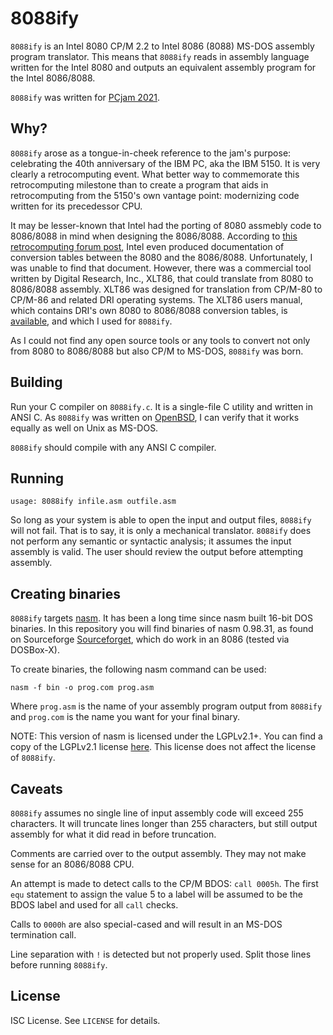 8088ify
=======
`8088ify` is an Intel 8080 CP/M 2.2 to Intel 8086 (8088)
MS-DOS assembly program translator. This means that
`8088ify` reads in assembly language written for the Intel
8080 and outputs an equivalent assembly program for the
Intel 8086/8088.

`8088ify` was written for
[PCjam 2021](https://pcjam.gitlab.io/).

Why?
----
`8088ify` arose as a tongue-in-cheek reference to the jam's
purpose: celebrating the 40th anniversary of the IBM PC, aka
the IBM 5150. It is very clearly a retrocomputing event.
What better way to commemorate this retrocomputing milestone
than to create a program that aids in retrocomputing from
the 5150's own vantage point: modernizing code written for
its precedessor CPU.

It may be lesser-known that Intel had the porting of 8080
assmebly code to 8086/8088 in mind when designing the
8086/8088. According to
[this retrocomputing forum post](https://retrocomputingforum.com/t/translation-of-8080-code-to-8086/1309),
Intel even produced documentation of conversion tables
between the 8080 and the 8086/8088. Unfortunately, I was
unable to find that document. However, there was a
commercial tool written by Digital Research, Inc., XLT86,
that could translate from 8080 to 8086/8088 assembly. XLT86
was designed for translation from CP/M-80 to CP/M-86 and
related DRI operating systems. The XLT86 users manual, which
contains DRI's own 8080 to 8086/8088 conversion tables, is
[available](http://s100computers.com/Software%20Folder/Assembler%20Collection/Digital%20Research%20XLT86%20Manual.pdf),
and which I used for `8088ify`.

As I could not find any open source tools or any tools to
convert not only from 8080 to 8086/8088 but also CP/M to
MS-DOS, `8088ify` was born.

Building
--------
Run your C compiler on `8088ify.c`. It is a single-file C
utility and written in ANSI C. As `8088ify` was written on
[OpenBSD](https://www.openbsd.org/), I can verify that it
works equally as well on Unix as MS-DOS.

`8088ify` should compile with any ANSI C compiler.

Running
-------
`usage: 8088ify infile.asm outfile.asm`

So long as your system is able to open the input and output
files, `8088ify` will not fail. That is to say, it is only
a mechanical translator. `8088ify` does not perform any
semantic or syntactic analysis; it assumes the input
assembly is valid. The user should review the output before
attempting assembly.

Creating binaries
-----------------
`8088ify` targets
[nasm](https://nasm.us/).
It has been a long time since nasm built 16-bit DOS
binaries. In this repository you will find binaries of nasm
0.98.31, as found on Sourceforge
[Sourceforget](https://sourceforge.net/projects/nasm/files/DOS%2016-bit%20binaries%20%28OBSOLETE%29/),
which do work in an 8086 (tested via DOSBox-X).

To create binaries, the following nasm command can be used:
```
nasm -f bin -o prog.com prog.asm
```
Where `prog.asm` is the name of your assembly program output
from `8088ify` and `prog.com` is the name you want for your
final binary.

NOTE: This version of nasm is licensed under the LGPLv2.1+.
You can find a copy of the LGPLv2.1 license
[here](https://www.gnu.org/licenses/old-licenses/lgpl-2.1.en.html).
This license does not affect the license of `8088ify`.

Caveats
-------
`8088ify` assumes no single line of input assembly code will
exceed 255 characters. It will truncate lines longer than
255 characters, but still output assembly for what it did
read in before truncation.

Comments are carried over to the output assembly. They may
not make sense for an 8086/8088 CPU.

An attempt is made to detect calls to the CP/M BDOS:
`call 0005h`. The first `equ` statement to assign the value
5 to a label will be assumed to be the BDOS label and used
for all `call` checks.

Calls to `0000h` are also special-cased and will result in
an MS-DOS termination call.

Line separation with `!` is detected but not properly used.
Split those lines before running `8088ify`.

License
-------
ISC License. See `LICENSE` for details.
